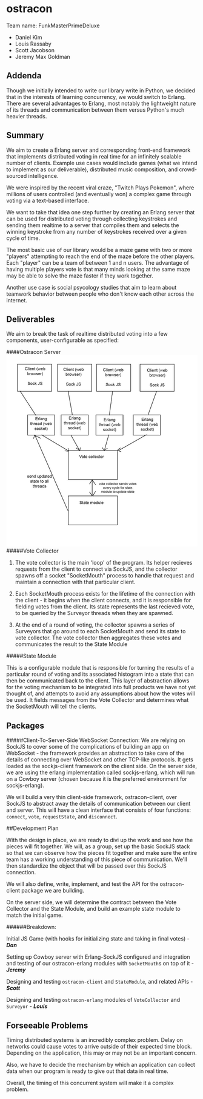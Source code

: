 ostracon
========

Team name: FunkMasterPrimeDeluxe
- Daniel Kim
- Louis Rassaby
- Scott Jacobson
- Jeremy Max Goldman

## Addenda

Though we initially intended to write our library write in Python, we decided 
that in the interests of learning concurrency, we would switch to Erlang. There
are several advantages to Erlang, most notably the lightweight nature of its 
threads and communication between them versus Python's much heavier threads. 

## Summary

We aim to create a Erlang server and corresponding front-end framework that implements distributed voting in real time for an infinitely scalable number of clients. Example use cases would include games (what we intend to implement as our deliverable), distributed music composition, and crowd-sourced intelligence. 


We were inspired by the recent viral craze, "Twitch Plays Pokemon", where millions of users controlled (and eventually won) a complex game through voting via a 
text-based interface. 

We want to take that idea one step further by creating an Erlang server that
can be used for distributed voting through collecting keystrokes and sending 
them realtime to a server that compiles them and selects the winning keystroke
from any number of keystrokes received over a given cycle of time.

The most basic use of our library would be a maze game with two or more 
"players" attempting to reach the end of the maze before the other players. Each 
"player" can be a team of between 1 and n users. The advantage of having 
multiple players vote is that many minds looking at the same maze may be able to
solve the maze faster if they work together. 

Another use case is social psycology studies that aim to learn about teamwork
behavior between people who don't know each other across the internet.

## Deliverables

We aim to break the task of realtime distributed voting into a few components, user-configurable as specified:

####Ostracon Server
![Stack Diagram](stackdiagram.jpg)
#####Vote Collector

1. The vote collector is the main 'loop' of the program. Its helper recieves requests from the client to connect via SockJS, and the collector spawns off a socket "SocketMouth" process to handle that request and maintain a connection with that particular client. 

2. Each SocketMouth process exists for the lifetime of the connection with the client - it begins when the client connects, and it is responsible for fielding votes from the client. Its state represents the last recieved vote, to be queried by the Surveyor threads when they are spawned.
3. At the end of a round of voting, the collector spawns a series of Surveyors that go around to each SocketMouth and send its state to vote collector. The vote collector then aggregates these votes and communicates the result to the State Module

#####State Module

This is a configurable module that is responsible for turning the results of a particular round of voting and its associated histogram into a state that can then be communicated back to the client. This layer of abstraction allows for the voting mechanism to be integrated into full products we have not yet thought of, and attempts to avoid any assumptions about how the votes will be used. It fields messages from the Vote Collector and determines what the SocketMouth will tell the clients.


## Packages

#####Client-To-Server-Side WebSocket Connection:
We are relying on SockJS to cover some of the complications of building an app on WebSocket - the framework provides an abstraction to take care of the details of connecting over WebSocket and other TCP-like protocols. It gets loaded as the sockjs-client framework on the client side. On the server side, we are using the erlang implementation called sockjs-erlang, which will run on a Cowboy server (chosen because it is the preferred environment for sockjs-erlang).

We will build a very thin client-side framework, ostracon-client, over SockJS to abstract away the details of communication between our client and server. This will have a clean interface that consists of four functions: `connect`, `vote`, `requestState`, and `disconnect`.

##Development Plan

With the design in place, we are ready to divi up the work and see how the pieces will fit together. We will, as a group, set up the basic SockJS stack so that we can observe how the pieces fit together and make sure the entire team has a working understanding of this piece of communication. We'll then standardize the object that will be passed over this SockJS connection.

We will also define, write, implement, and test the API for the ostracon-client package we are building.

On the server side, we will determine the contract between the Vote Collector and the State Module, and build an example state module to match the initial game. 

######Breakdown:

Initial JS Game (with hooks for initializing state and taking in final votes) - ***Dan***

Setting up Cowboy server with Erlang-SockJS configured and integration and testing of our ostracon-erlang modules with `SocketMouth`s on top of it - ***Jeremy***

Designing and testing `ostracon-client` and `StateModule`, and related APIs - ***Scott***

Designing and testing `ostracon-erlang` modules of `VoteCollector` and `Surveyor` - ***Louis***


## Forseeable Problems

Timing distributed systems is an incredibly complex problem. Delay on networks 
could cause votes to arrive outside of their expected time block. Depending on 
the application, this may or may not be an important concern.

Also, we have to decide the mechanism by which an application can collect data
when our program is ready to give out that data in real time. 

Overall, the timing of this concurrent system will make it a complex problem.
